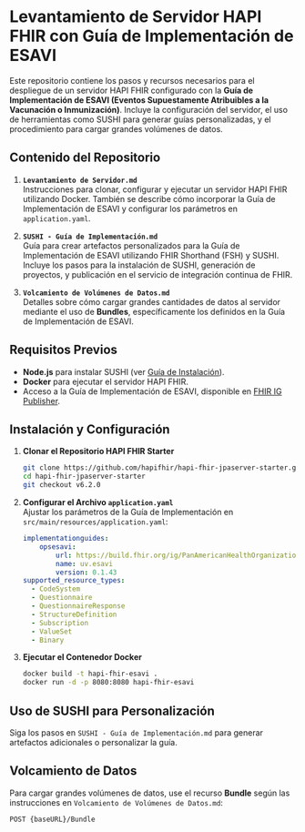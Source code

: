 # Levantamiento de Servidor HAPI FHIR con Guía de Implementación de ESAVI

Este repositorio contiene los pasos y recursos necesarios para el despliegue de un servidor HAPI FHIR configurado con la **Guía de Implementación de ESAVI (Eventos Supuestamente Atribuibles a la Vacunación o Inmunización)**. Incluye la configuración del servidor, el uso de herramientas como SUSHI para generar guías personalizadas, y el procedimiento para cargar grandes volúmenes de datos.

## Contenido del Repositorio

1. **`Levantamiento de Servidor.md`**  
   Instrucciones para clonar, configurar y ejecutar un servidor HAPI FHIR utilizando Docker. También se describe cómo incorporar la Guía de Implementación de ESAVI y configurar los parámetros en `application.yaml`.

2. **`SUSHI - Guía de Implementación.md`**  
   Guía para crear artefactos personalizados para la Guía de Implementación de ESAVI utilizando FHIR Shorthand (FSH) y SUSHI. Incluye los pasos para la instalación de SUSHI, generación de proyectos, y publicación en el servicio de integración continua de FHIR.

3. **`Volcamiento de Volúmenes de Datos.md`**  
   Detalles sobre cómo cargar grandes cantidades de datos al servidor mediante el uso de **Bundles**, específicamente los definidos en la Guía de Implementación de ESAVI.

## Requisitos Previos

- **Node.js** para instalar SUSHI (ver [Guía de Instalación](https://nodejs.org/)).
- **Docker** para ejecutar el servidor HAPI FHIR.
- Acceso a la Guía de Implementación de ESAVI, disponible en [FHIR IG Publisher](https://build.fhir.org/ig/PanAmericanHealthOrganization/ESAVI-IG-FHIR/package.tgz).

## Instalación y Configuración

1. **Clonar el Repositorio HAPI FHIR Starter**  
   ```bash
   git clone https://github.com/hapifhir/hapi-fhir-jpaserver-starter.git
   cd hapi-fhir-jpaserver-starter
   git checkout v6.2.0
   ```

2. **Configurar el Archivo `application.yaml`**  
   Ajustar los parámetros de la Guía de Implementación en `src/main/resources/application.yaml`:
   ```yaml
   implementationguides:
       opsesavi:
           url: https://build.fhir.org/ig/PanAmericanHealthOrganization/ESAVI-IG-FHIR/package.tgz
           name: uv.esavi
           version: 0.1.43
   supported_resource_types:
     - CodeSystem
     - Questionnaire
     - QuestionnaireResponse
     - StructureDefinition
     - Subscription
     - ValueSet
     - Binary
   ```

3. **Ejecutar el Contenedor Docker**  
   ```bash
   docker build -t hapi-fhir-esavi .
   docker run -d -p 8080:8080 hapi-fhir-esavi
   ```

## Uso de SUSHI para Personalización

Siga los pasos en `SUSHI - Guía de Implementación.md` para generar artefactos adicionales o personalizar la guía.

## Volcamiento de Datos

Para cargar grandes volúmenes de datos, use el recurso **Bundle** según las instrucciones en `Volcamiento de Volúmenes de Datos.md`:
```bash
POST {baseURL}/Bundle
```
